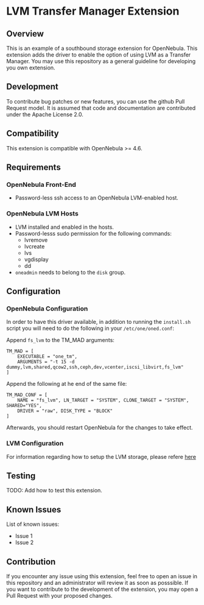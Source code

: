 LVM Transfer Manager Extension
==============================

Overview
--------

This is an example of a southbound storage extension for OpenNebula. This extension adds the driver to enable the option of using LVM as a Transfer Manager. You may use this repository as a general guideline for developing you own extension.

## Development

To contribute bug patches or new features, you can use the github Pull Request model. It is assumed that code and documentation are contributed under the Apache License 2.0.

## Compatibility

This extension is compatible with OpenNebula >= 4.6.

Requirements
------------

### OpenNebula Front-End

-  Password-less ssh access to an OpenNebula LVM-enabled host.

### OpenNebula LVM Hosts

* LVM installed and enabled in the hosts.
* Password-lesss sudo permission for the following commands:
   * lvremove
   * lvcreate
   * lvs
   * vgdisplay
   * dd
* `oneadmin` needs to belong to the `disk` group.

Configuration
-------------

### OpenNebula Configuration

In order to have this driver available, in addition to running the `install.sh` script you will need to do the following in your `/etc/one/oned.conf`:

Append `fs_lvm` to the TM_MAD arguments:

~~~~
TM_MAD = [
    EXECUTABLE = "one_tm",
    ARGUMENTS = "-t 15 -d dummy,lvm,shared,qcow2,ssh,ceph,dev,vcenter,iscsi_libvirt,fs_lvm"
]
~~~~

Append the following at he end of the same file:

~~~~
TM_MAD_CONF = [
    NAME = "fs_lvm", LN_TARGET = "SYSTEM", CLONE_TARGET = "SYSTEM", SHARED="YES",
    DRIVER = "raw", DISK_TYPE = "BLOCK"
]
~~~~

Afterwards, you should restart OpenNebula for the changes to take effect.

### LVM Configuration

For information regarding how to setup the LVM storage, please refere [here](https://docs.opennebula.io/6.10/open_cluster_deployment/storage_setup/lvm_drivers.html)

Testing
-------

TODO: Add how to test this extension.

Known Issues
------------

List of known issues:
-  Issue 1
-  Issue 2

Contribution
------------

If you encounter any issue using this extension, feel free to open an issue in this repository and an administrator will review it as soon as posssible. If you want to contribute to the development of the extension, you may open a Pull Request with your proposed changes. 
